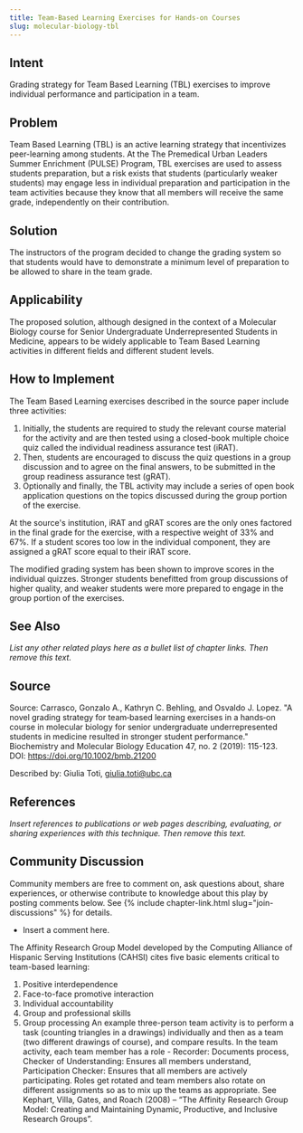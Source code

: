 ```yaml
---
title: Team-Based Learning Exercises for Hands-on Courses
slug: molecular-biology-tbl
---
```

## Intent

Grading strategy for Team Based Learning (TBL) exercises to improve individual performance and participation in a team.

## Problem

Team Based Learning (TBL) is an active learning strategy that incentivizes peer-learning among students. At the The 
Premedical Urban Leaders Summer Enrichment (PULSE) Program, TBL exercises are used to assess students preparation, 
but a risk exists that students (particularly weaker students) may engage less in individual preparation and 
participation in the team activities because they know that all members will receive the same grade, 
independently on their contribution.
 
## Solution

The instructors of the program decided to change the grading system so that students would have to demonstrate a minimum level of preparation to be allowed to share in the team grade.

## Applicability

The proposed solution, although designed in the context of a Molecular Biology course for Senior Undergraduate Underrepresented Students in Medicine, appears to be widely applicable to Team Based Learning activities in different fields and different student levels.


## How to Implement

The Team Based Learning exercises described in the source paper include three activities:
1. Initially, the students are required to study the relevant course material for the activity and are then tested using a closed-book multiple choice quiz called the individual readiness assurance test (iRAT).
2. Then, students are encouraged to discuss the quiz questions in a group discussion and to agree on the final answers, to be submitted in the group readiness assurance test (gRAT).
3. Optionally and finally, the TBL activity may include a series of open book application questions on the topics discussed during the group portion of the exercise.

At the source's institution, iRAT and gRAT scores are the only ones factored in the final grade for the exercise, with a respective weight of 33\% and 67\%. If a student scores too low in the individual component, they are assigned a gRAT score equal to their iRAT score.

The modified grading system has been shown to improve scores in the individual quizzes. Stronger students benefitted from group discussions of higher quality, and weaker students were more prepared to engage in the group portion of the exercises.

## See Also

_List any other related plays here as a bullet list of chapter links.
Then remove this text._

## Source

Source: Carrasco, Gonzalo A., Kathryn C. Behling, and Osvaldo J. Lopez. "A novel grading strategy for team‐based learning exercises in a hands‐on course in molecular biology for senior undergraduate underrepresented students in medicine resulted in stronger student performance." Biochemistry and Molecular Biology Education 47, no. 2 (2019): 115-123. DOI: https://doi.org/10.1002/bmb.21200

Described by: Giulia Toti, giulia.toti@ubc.ca

## References

_Insert references to publications or web pages describing, evaluating, or
sharing experiences with this technique. Then remove this text._


## Community Discussion

Community members are free to comment on, ask questions about, share
experiences, or otherwise contribute to knowledge about this play by
posting comments below.
See {% include chapter-link.html slug="join-discussions" %} for details.

* Insert a comment here.

The Affinity Research Group Model developed by the Computing Alliance of Hispanic Serving Institutions (CAHSI) cites five basic elements critical to team-based learning:
1.	Positive interdependence
2.	Face-to-face promotive interaction
3.	Individual accountability
4.	Group and professional skills
5.	Group processing
An example three-person team activity is to perform a task (counting triangles in a drawings) individually and then as a team (two different drawings of course), and compare results. In the team activity, each team member has a role - Recorder: Documents process, Checker of Understanding: Ensures all members understand, Participation Checker: Ensures that all members are actively participating. Roles get rotated and team members also rotate on different assignments so as to mix up the teams as appropriate. See Kephart, Villa, Gates, and Roach (2008) – “The Affinity Research Group Model: Creating and Maintaining Dynamic, Productive, and Inclusive Research Groups”.
